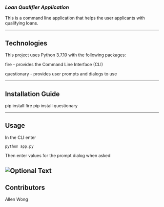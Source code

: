 ### *Loan Qualifier Application*

This is a command line application that helps the user applicants with qualifying loans.

---

## Technologies

This project uses Python 3.7.10 with the following packages:

fire - provides the Command Line Interface (CLI)

questionary - provides user prompts and dialogs to use

---

## Installation Guide

pip install fire
pip install questionary


---

## Usage

In the CLI enter

```python app.py```

Then enter values for the prompt dialog when asked

![Optional Text](./qualifier/download.jpg)
---

## Contributors

Allen Wong

